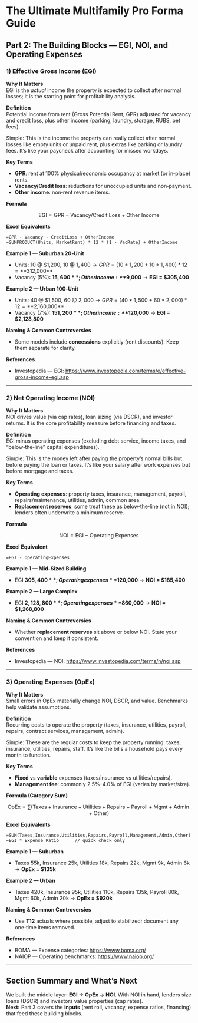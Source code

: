 
# The Ultimate Multifamily Pro Forma Guide

## Part 2: The Building Blocks — EGI, NOI, and Operating Expenses

### 1) Effective Gross Income (EGI)

**Why It Matters**  
EGI is the *actual* income the property is expected to collect after normal losses; it is the starting point for profitability analysis.

**Definition**  
Potential income from rent (Gross Potential Rent, GPR) adjusted for vacancy and credit loss, plus other income (parking, laundry, storage, RUBS, pet fees).

Simple: This is the income the property can really collect after normal losses like empty units or unpaid rent, plus extras like parking or laundry fees. It’s like your paycheck after accounting for missed workdays.

**Key Terms**  
- **GPR**: rent at 100% physical/economic occupancy at market (or in‑place) rents.  
- **Vacancy/Credit loss**: reductions for unoccupied units and non‑payment.  
- **Other income**: non‑rent revenue items.

**Formula**  
```math
\text{EGI} = \text{GPR} - \text{Vacancy/Credit Loss} + \text{Other Income}
```

**Excel Equivalents**  
```excel
=GPR - Vacancy - CreditLoss + OtherIncome
=SUMPRODUCT(Units, MarketRent) * 12 * (1 - VacRate) + OtherIncome
```

**Example 1 — Suburban 20‑Unit**  
- Units: 10 @ $1,200, 10 @ $1,400 → GPR = (10*1,200 + 10*1,400)*12 = **$312,000**  
- Vacancy (5%): **$15,600**; Other income: **$9,000** → **EGI = $305,400**

**Example 2 — Urban 100‑Unit**  
- Units: 40 @ $1,500, 60 @ $2,000 → GPR = (40*1,500 + 60*2,000)*12 = **$2,160,000**  
- Vacancy (7%): **$151,200**; Other income: **$120,000** → **EGI = $2,128,800**

**Naming & Common Controversies**  
- Some models include **concessions** explicitly (rent discounts). Keep them separate for clarity.

**References**  
- Investopedia — EGI: https://www.investopedia.com/terms/e/effective-gross-income-egi.asp

---

### 2) Net Operating Income (NOI)

**Why It Matters**  
NOI drives value (via cap rates), loan sizing (via DSCR), and investor returns. It is the core profitability measure before financing and taxes.

**Definition**  
EGI minus operating expenses (excluding debt service, income taxes, and “below‑the‑line” capital expenditures).

Simple: This is the money left after paying the property’s normal bills but before paying the loan or taxes. It’s like your salary after work expenses but before mortgage and taxes.

**Key Terms**  
- **Operating expenses**: property taxes, insurance, management, payroll, repairs/maintenance, utilities, admin, common area.  
- **Replacement reserves**: some treat these as below‑the‑line (not in NOI); lenders often underwrite a minimum reserve.

**Formula**  
```math
\text{NOI} = \text{EGI} - \text{Operating Expenses}
```

**Excel Equivalent**  
```excel
=EGI - OperatingExpenses
```

**Example 1 — Mid‑Sized Building**  
- EGI **$305,400**; Operating expenses **$120,000** → **NOI = $185,400**

**Example 2 — Large Complex**  
- EGI **$2,128,800**; Operating expenses **$860,000** → **NOI = $1,268,800**

**Naming & Common Controversies**  
- Whether **replacement reserves** sit above or below NOI. State your convention and keep it consistent.

**References**  
- Investopedia — NOI: https://www.investopedia.com/terms/n/noi.asp

---

### 3) Operating Expenses (OpEx)

**Why It Matters**  
Small errors in OpEx materially change NOI, DSCR, and value. Benchmarks help validate assumptions.

**Definition**  
Recurring costs to operate the property (taxes, insurance, utilities, payroll, repairs, contract services, management, admin).

Simple: These are the regular costs to keep the property running: taxes, insurance, utilities, repairs, staff. It’s like the bills a household pays every month to function.

**Key Terms**  
- **Fixed** vs **variable** expenses (taxes/insurance vs utilities/repairs).  
- **Management fee**: commonly 2.5%–4.0% of EGI (varies by market/size).

**Formula (Category Sum)**  
```math
\text{OpEx} = \sum (\text{Taxes} + \text{Insurance} + \text{Utilities} + \text{Repairs} + \text{Payroll} + \text{Mgmt} + \text{Admin} + \text{Other})
```

**Excel Equivalents**  
```excel
=SUM(Taxes,Insurance,Utilities,Repairs,Payroll,Management,Admin,Other)
=EGI * Expense_Ratio      // quick check only
```

**Example 1 — Suburban**  
- Taxes 55k, Insurance 25k, Utilities 18k, Repairs 22k, Mgmt 9k, Admin 6k → **OpEx = $135k**

**Example 2 — Urban**  
- Taxes 420k, Insurance 95k, Utilities 110k, Repairs 135k, Payroll 80k, Mgmt 60k, Admin 20k → **OpEx = $920k**

**Naming & Common Controversies**  
- Use **T12** actuals where possible, adjust to stabilized; document any one‑time items removed.

**References**  
- BOMA — Expense categories: https://www.boma.org/  
- NAIOP — Operating benchmarks: https://www.naiop.org/

---

## Section Summary and What’s Next
We built the middle layer: **EGI → OpEx → NOI**. With NOI in hand, lenders size loans (DSCR) and investors value properties (cap rates).  
**Next:** Part 3 covers the **inputs** (rent roll, vacancy, expense ratios, financing) that feed these building blocks.
